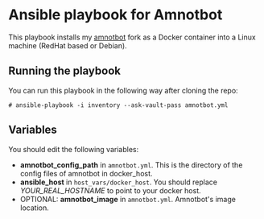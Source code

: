 # Ansible playbook for Amnotbot

This playbook installs my [amnotbot](https://github.com/gpoppino/amnotbot) fork as a Docker container into a Linux machine (RedHat based or Debian).

## Running the playbook

You can run this playbook in the following way after cloning the repo:

`# ansible-playbook -i inventory --ask-vault-pass amnotbot.yml`

## Variables

You should edit the following variables:

- **amnotbot_config_path** in `amnotbot.yml`. This is the directory of the config files of amnotbot in docker_host.
- **ansible_host** in `host_vars/docker_host`. You should replace *YOUR_REAL_HOSTNAME* to point to your docker host.
- OPTIONAL: **amnotbot_image** in `amnotbot.yml`. Amnotbot's image location.

